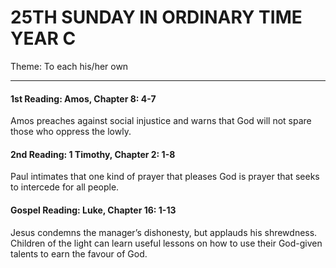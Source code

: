 # 25TH SUNDAY IN ORDINARY TIME YEAR C
Theme: To each his/her own

---

#### 1st Reading: Amos, Chapter 8: 4-7

Amos preaches against social injustice and warns that God will not spare those who oppress the lowly.

#### 2nd Reading: 1 Timothy, Chapter 2: 1-8

Paul intimates that one kind of prayer that pleases God is prayer that seeks to intercede for all people.

#### Gospel Reading: Luke, Chapter 16: 1-13

Jesus condemns the manager’s dishonesty, but applauds his shrewdness. Children of the light can learn useful lessons on how to use their God-given talents to earn the favour of God.